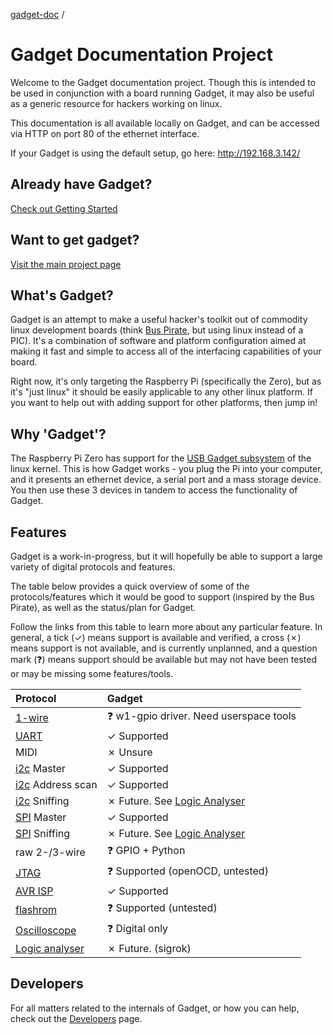 [gadget-doc](/README.md) /

# Gadget Documentation Project

Welcome to the Gadget documentation project. Though this is intended
to be used in conjunction with a board running Gadget, it may also be
useful as a generic resource for hackers working on linux.

This documentation is all available locally on Gadget, and can be
accessed via HTTP on port 80 of the ethernet interface.

If your Gadget is using the default setup, go here: http://192.168.3.142/

## Already have Gadget?

[Check out Getting Started](/getting-started/index.md)

## Want to get gadget?

[Visit the main project page](/dev/null)

## What's Gadget?

Gadget is an attempt to make a useful hacker's toolkit out of
commodity linux development boards (think
[Bus Pirate](http://dangerousprototypes.com/docs/Bus_Pirate), but
using linux instead of a PIC). It's a combination of software and
platform configuration aimed at making it fast and simple to access
all of the interfacing capabilities of your board.

Right now, it's only targeting the Raspberry Pi (specifically the
Zero), but as it's "just linux" it should be easily applicable to any
other linux platform. If you want to help out with adding support for
other platforms, then jump in!

## Why 'Gadget'?

The Raspberry Pi Zero has support for the [USB Gadget
subsystem](https://lwn.net/Articles/395712/) of the linux kernel. This
is how Gadget works - you plug the Pi into your computer, and it
presents an ethernet device, a serial port and a mass storage device.
You then use these 3 devices in tandem to access the functionality of
Gadget.

## Features

Gadget is a work-in-progress, but it will hopefully be able to support
a large variety of digital protocols and features.

The table below provides a quick overview of some of the
protocols/features which it would be good to support (inspired by the
Bus Pirate), as well as the status/plan for Gadget.

Follow the links from this table to learn more about any particular
feature. In general, a tick (✓) means support is available and
verified, a cross (✗) means support is not available, and is currently
unplanned, and a question mark (❓) means support should be available
but may not have been tested or may be missing some features/tools.

|  Protocol                         | Gadget                                         |
|:----------------------------------|:-----------------------------------------------|
| [1-wire](/1-wire/index.md)        | ❓ w1-gpio driver. Need userspace tools         |
| [UART](uart/index.md)             | ✓ Supported                                    |
| MIDI                              | ✗ Unsure                                       |
| [i2c](i2c/index.md) Master        | ✓ Supported                                    |
| [i2c](i2c/index.md) Address scan  | ✓ Supported                                    |
| [i2c](i2c/index.md) Sniffing      | ✗ Future. See [Logic Analyser](logic/index.md) |
| [SPI](spi/index.md) Master        | ✓ Supported                                    |
| [SPI](spi/index.md) Sniffing      | ✗ Future. See [Logic Analyser](logic/index.md) |
| raw 2-/3-wire                     | ❓ GPIO + Python                                |
| [JTAG](jtag/index.md)             | ❓ Supported (openOCD, untested)                |
| [AVR ISP](avrisp/index.md)        | ✓ Supported                                    |
| [flashrom](flashrom/index.md)     | ❓ Supported (untested)                         |
| [Oscilloscope](piscope/index.md)  | ❓ Digital only                                 |
| [Logic analyser](logic/index.md)  | ✗ Future. (sigrok)                             |

## Developers

For all matters related to the internals of Gadget, or how you can
help, check out the [Developers](/developers/index.md) page.

